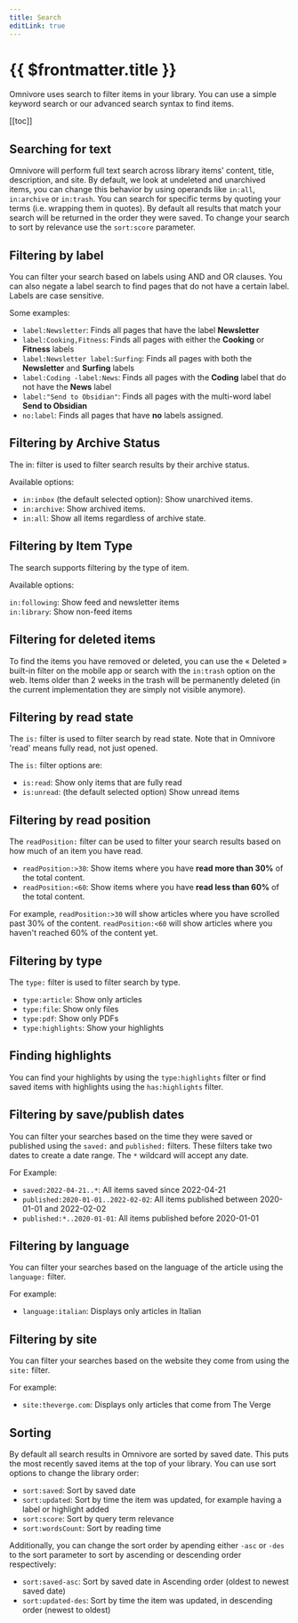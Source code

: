 ```yaml
---
title: Search
editLink: true
---
```


# {{ $frontmatter.title }}

Omnivore uses search to filter items in your library. You can use a simple keyword search or our advanced search syntax to find items.

[[toc]]

## Searching for text

Omnivore will perform full text search across library items' content, title, description, and site. By default, we look at undeleted and unarchived items, you can change this behavior by using operands like `in:all`, `in:archive` or `in:trash`. You can search for specific terms by quoting your terms (i.e. wrapping them in quotes). By default all results that match your search will be returned in the order they were saved. To change your search to sort by relevance use the `sort:score` parameter.

## Filtering by label

You can filter your search based on labels using AND and OR clauses. You can also negate a label search to find pages that do not have a certain label. Labels are case sensitive.

Some examples:

- `label:Newsletter`: Finds all pages that have the label **Newsletter**
- `label:Cooking,Fitness`: Finds all pages with either the **Cooking** or **Fitness** labels
- `label:Newsletter label:Surfing`: Finds all pages with both the **Newsletter** and **Surfing** labels
- `label:Coding -label:News`: Finds all pages with the **Coding** label that do not have the **News** label
- `label:"Send to Obsidian"`: Finds all pages with the multi-word label **Send to Obsidian**
- `no:label`: Finds all pages that have **no** labels assigned.

## Filtering by Archive Status

The in: filter is used to filter search results by their archive status.

Available options:

- `in:inbox` (the default selected option): Show unarchived items.
- `in:archive`: Show archived items.
- `in:all`: Show all items regardless of archive state.

## Filtering by Item Type

The search supports filtering by the type of item.

Available options:

`in:following`: Show feed and newsletter items  
`in:library`: Show non-feed items 

## Filtering for deleted items

To find the items you have removed or deleted, you can use the « Deleted » built-in filter on the mobile app or search with the `in:trash` option on the web. Items older than 2 weeks in the trash will be permanently deleted (in the current implementation they are simply not visible anymore).

## Filtering by read state

The `is:` filter is used to filter search by read state. Note that in Omnivore 'read' means fully read, not just opened.

The `is:` filter options are:

- `is:read`: Show only items that are fully read
- `is:unread`: (the default selected option) Show unread items

## Filtering by read position

The `readPosition:` filter can be used to filter your search results based on how much of an item you have read.

- `readPosition:>30`: Show items where you have **read more than 30%** of the total content.
- `readPosition:<60`: Show items where you have **read less than 60%** of the total content.

For example, `readPosition:>30` will show articles where you have scrolled past 30% of the content. `readPosition:<60` will show articles where you haven't reached 60% of the content yet.

## Filtering by type

The `type:` filter is used to filter search by type.

- `type:article`: Show only articles
- `type:file`: Show only files
- `type:pdf`: Show only PDFs
- `type:highlights`: Show your highlights

## Finding highlights

You can find your highlights by using the `type:highlights` filter or find saved items with highlights using the `has:highlights` filter.

## Filtering by save/publish dates

You can filter your searches based on the time they were saved or published using the `saved:` and `published:` filters. These filters take two dates to create a date range. The `*` wildcard will accept any date.

For Example:

- `saved:2022-04-21..*`: All items saved since 2022-04-21
- `published:2020-01-01..2022-02-02`: All items published between 2020-01-01 and 2022-02-02
- `published:*..2020-01-01`: All items published before 2020-01-01

## Filtering by language

You can filter your searches based on the language of the article using the `language:` filter.

For example:

- `language:italian`: Displays only articles in Italian

## Filtering by site

You can filter your searches based on the website they come from using the `site:` filter.

For example:

- `site:theverge.com`: Displays only articles that come from The Verge

## Sorting

By default all search results in Omnivore are sorted by saved date. This puts the most recently saved items at the top of your library. You can use sort options to change the library order:

- `sort:saved`: Sort by saved date
- `sort:updated`: Sort by time the item was updated, for example having a label or highlight added
- `sort:score`: Sort by query term relevance
- `sort:wordsCount`: Sort by reading time

Additionally, you can change the sort order by apending either `-asc` or `-des` to the sort parameter to sort by ascending or descending order respectively:

- `sort:saved-asc`: Sort by saved date in Ascending order (oldest to newest saved date)
- `sort:updated-des`: Sort by time the item was updated, in descending order (newest to oldest)
